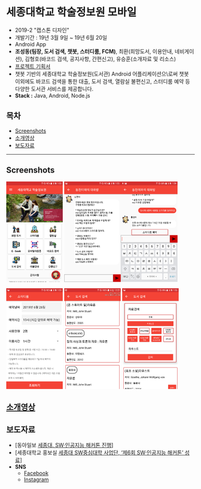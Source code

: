 # 세종대학교 학술정보원 모바일
- 2019-2 "캡스톤 디자인"
- 개발기간 : 19년 3월 9일 ~ 19년 6월 20일
- Android App
- **조성동(팀장, 도서 검색, 챗봇, 스터디룸, FCM)**, 최환(희망도서, 이용안내, 네비게이션), 김형호(바코드 검색, 공지사항, 간편신고), 유승훈(소개자료 및 리소스)
- [프로젝트 기획서](https://drive.google.com/open?id=1mLHD0L7lBuG7lRiZdrffn4N-67RMwigA)
- 챗봇 기반의 세종대학교 학술정보원(도서관) Android 어플리케이션으\로써 챗봇 이외에도 바코드 검색을 통한 대출, 도서 검색, 열람실 불편신고, 스터디룸 예약 등 다양한 도서관 서비스를 제공합니다.  
- **Stack :** Java, Android, Node.js

## 목차
- [Screenshots](#Screenshots)
- [소개영상](#소개영상)
- [보도자료](#보도자료)

---

## Screenshots

<img src="images/1.png" width="30%" /> <img src="images/2.png" width="30%" /><img src="images/3.png" width="30%" />

<img src="images/4.png" width="30%" /> <img src="images/5.png" width="30%" /> <img src="images/6.png" width="30%" />



## [소개영상]([Youtube](https://www.youtube.com/watch?v=wg9XUbCz-Y8))

## 보도자료

- [동아일보 [세종대, SW·인공지능 해커톤 진행\]](http://www.donga.com/news/article/all/20190716/96492579/1)
- [세종대학교 홍보실 [세종대 SW중심대학 사업단, ‘제6회 SW·인공지능 해커톤’ 성료\]](http://www.sejongpr.ac.kr/sejongnewspaperview.do?boardType=4&pkid=15815)
- **SNS**
  - [Facebook](https://www.facebook.com/252430878289621/posts/1035712883294746/)
  - [Instagram](https://www.instagram.com/p/Bz785U3pwC5/?igshid=1lhnsvcht0ibc)


